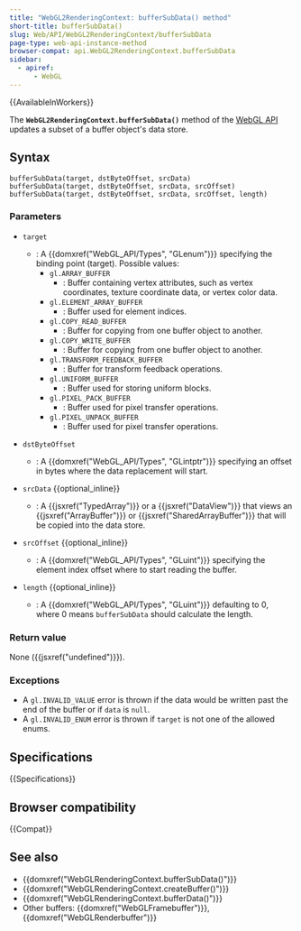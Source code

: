 ```yaml
---
title: "WebGL2RenderingContext: bufferSubData() method"
short-title: bufferSubData()
slug: Web/API/WebGL2RenderingContext/bufferSubData
page-type: web-api-instance-method
browser-compat: api.WebGL2RenderingContext.bufferSubData
sidebar:
  - apiref:
      - WebGL
---
```


{{AvailableInWorkers}}

The **`WebGL2RenderingContext.bufferSubData()`** method of the
[WebGL API](/en-US/docs/Web/API/WebGL_API) updates a subset of a buffer
object's data store.

## Syntax

```js-nolint
bufferSubData(target, dstByteOffset, srcData)
bufferSubData(target, dstByteOffset, srcData, srcOffset)
bufferSubData(target, dstByteOffset, srcData, srcOffset, length)
```

### Parameters

- `target`
  - : A {{domxref("WebGL_API/Types", "GLenum")}} specifying the binding point (target). Possible values:
    - `gl.ARRAY_BUFFER`
      - : Buffer containing vertex attributes, such as
        vertex coordinates, texture coordinate data, or vertex color data.
    - `gl.ELEMENT_ARRAY_BUFFER`
      - : Buffer used for element indices.
    - `gl.COPY_READ_BUFFER`
      - : Buffer for copying from one buffer object to another.
    - `gl.COPY_WRITE_BUFFER`
      - : Buffer for copying from one buffer object to another.
    - `gl.TRANSFORM_FEEDBACK_BUFFER`
      - : Buffer for transform feedback operations.
    - `gl.UNIFORM_BUFFER`
      - : Buffer used for storing uniform blocks.
    - `gl.PIXEL_PACK_BUFFER`
      - : Buffer used for pixel transfer operations.
    - `gl.PIXEL_UNPACK_BUFFER`
      - : Buffer used for pixel transfer operations.

- `dstByteOffset`
  - : A {{domxref("WebGL_API/Types", "GLintptr")}} specifying an offset in bytes where the data replacement
    will start.
- `srcData` {{optional_inline}}
  - : A {{jsxref("TypedArray")}} or a {{jsxref("DataView")}} that views an {{jsxref("ArrayBuffer")}} or {{jsxref("SharedArrayBuffer")}}
    that will be copied into the data store.
- `srcOffset` {{optional_inline}}
  - : A {{domxref("WebGL_API/Types", "GLuint")}} specifying the element index offset where to start reading
    the buffer.
- `length` {{optional_inline}}
  - : A {{domxref("WebGL_API/Types", "GLuint")}} defaulting to 0, where 0 means `bufferSubData` should calculate the length.

### Return value

None ({{jsxref("undefined")}}).

### Exceptions

- A `gl.INVALID_VALUE` error is thrown if the data would be written past
  the end of the buffer or if `data` is `null`.
- A `gl.INVALID_ENUM` error is thrown if `target` is not one of
  the allowed enums.

## Specifications

{{Specifications}}

## Browser compatibility

{{Compat}}

## See also

- {{domxref("WebGLRenderingContext.bufferSubData()")}}
- {{domxref("WebGLRenderingContext.createBuffer()")}}
- {{domxref("WebGLRenderingContext.bufferData()")}}
- Other buffers: {{domxref("WebGLFramebuffer")}}, {{domxref("WebGLRenderbuffer")}}
